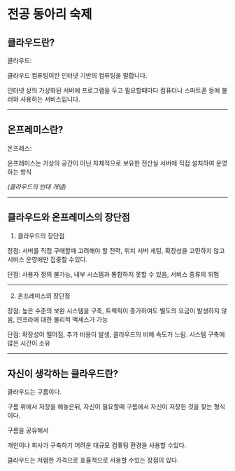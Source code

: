 전공 동아리 숙제 
=================
클라우드란?
---------------------
클라우드: 

  클라우드 컴퓨팅이란 인터넷 기반의 컴퓨팅을 말합니다. 

  인터넷 상의 가상화된 서버에 프로그램을 두고 필요할때마다 컴퓨터나 스마트폰 등에 불러와 사용하는 서비스입니다. 
* * *
온프레미스란?
--------------
온프레스:

  온프레미스는 가상의 공간이 아닌 자체적으로 보유한 전산실 서버에 직접 설치하여 운영하는 방식
  
*(클라우드의 반대 개념)*

* * *
클라우드와 온프레미스의 장단점
-------------------------------
1. 클라우드의 장단점

  장점: 서버를 직접 구매할때 고려해야 할 전력, 위치 서버 세팅, 확장성을 고민하지 않고 서비스 운영에만 집중할 수있다.

  
  단점: 사용자 정의 불가능,  내부 시스템과 통합하지 못할 수 있음, 서비스 종류의 위험

------------------------------------------------------------------------------------------------------

2. 온프레미스의 장단점
  
  장점: 높은 수준의 보완 시스템을 구축, 트랙픽이 증가하여도 별도의 요금이 발생하지 않음, 인프라에 대한 물리적 액세스가 가능

  단점: 확장성이 떨어짐, 추가 비용이 발생, 클라우드의 비해 속도가 느림. 시스템 구축에 많은 시간이 소유
* * *
자신이 생각하는 클라우드란?
----------------------------

클라우드는 구름이다.

구름 위에서 저장을 해놓은뒤, 자신이 필요할때 구름에서 자신이 저장한 것을 찾는 형식이다. 

구름을 공유해서

개인이나 회사가 구축하기 어려운 대규모 컴퓨팅 환경을 사용할 수있다. 


클라우드는 저렴한 가격으로 효율적으로 사용할 수있는 장점이 있다. 



